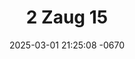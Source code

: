 ---
layout: movie-video-data
date: 2025-03-01 21:25:08 -0670
categories: movie

# Site Attributes
title: "2 Zaug 15"
permalink: "/movie/2_Zaug_15"

# Movie Attributes
synopsis: ""
producer: "Chong Chang"
director: "Chong Chang"
writer: ""
video_link: ""
genre: "Action Romance"
year: "2010"
release_type: "DVD"
storage: "Center for Hmong Studies"
thumbnail: "/assets/images/movie_thumbnails/2 Zaug 15.jpeg"
publishing_company: "Hmong Oversea Movie Entertainment"

# Sequels + Parts
base_movie: ""
total_parts: 0
sequel: ""

# Movie Cast
cast:
- name: "Tsab Lauj"
- name: "Ntxhi Xyooj"
- name: "Tsab Ham"
- name: " Ntxawm Lauj"
---